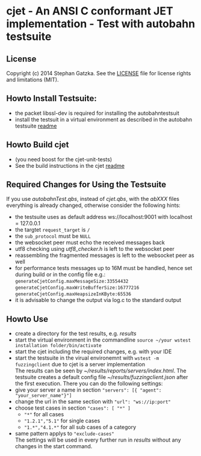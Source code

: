 # cjet - An ANSI C conformant JET implementation - Test with autobahn testsuite

## License
Copyright (c) 2014 Stephan Gatzka. See the [LICENSE](LICENSE) file for license rights and
limitations (MIT).

## Howto Install Testsuite:
- the packet libssl-dev is required for installing the autobahntestsuit
- install the testsuit in a virtual environment as described in the autobahn testsuite [readme](https://github.com/crossbario/autobahn-testsuite)

## Howto Build cjet
- (you need boost for the cjet-unit-tests)
- See the build instructions in the cjet [readme](https://github.com/gatzka/cjet)

## Required Changes for Using the Testsuite
If you use _autobahnTest.qbs_, instead of _cjet.qbs_, with the _abXXX_ files everything is already changed, otherwise consider the following hints:
- the testsuite uses as default address ws://localhost:9001 with localhost = 127.0.0.1
- the targtet `request_target` is `/`
- the `sub_protocol` must be `NULL`
- the websocket peer must echo the received messages back
- utf8 checking using _utf8\_checker.h_ is left to the websocket peer
- reassembling the fragmented messages is left to the websocket peer as well
- for performance tests messages up to 16M must be handled, hence set during build or in the config file e.g.: `generateCjetConfig.maxMessageSize:33554432` `generateCjetConfig.maxWriteBufferSize:16777216` `generateCjetConfig.maxHeapsizeInKByte:65536`
- it is advisable to change the output via log.c to the standard output

## Howto Use
- create a directory for the test results, e.g. _results_
- start the virtual environment in the commandline `source ~/your wstest installation folder/bin/activate`
- start the cjet including the required changes, e.g. with your IDE
- start the testsuite in the virual environemnt with `wstest -m fuzzingclient` due to cjet is a server implementation  
The results can be seen by _~/results/reports/servers/index.html_. The testsuite creates a default config file _~/results/fuzzingclient.json_ after the first execution. There you can do the following settings:
- give your server a name in section `"servers": [{ "agent": "your_server_name"}"]`
- change the url in the same section with `"url": "ws://ip:port"`
- choose test cases in section `"cases": [ "*" ]`
    - `"*"` for all cases
    - `"1.2.1","5.1"` for single cases
    - `"1.*","4.1.*"` for all sub cases of a category
- same pattern applys to `"exclude-cases"`  
The settings will be used in every further run in _results_ without any changes in the start command.
